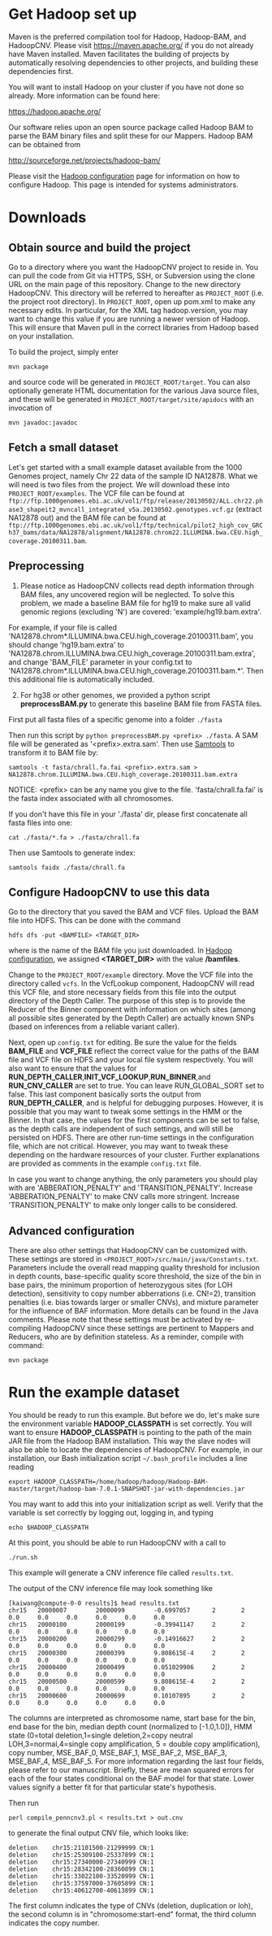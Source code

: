 # Get Hadoop set up

Maven is the preferred compilation tool for Hadoop, Hadoop-BAM, and HadoopCNV. Please visit https://maven.apache.org/ if you do not already have Maven installed. Maven facilitates the building of projects by automatically resolving dependencies to other projects, and building these dependencies first.

You will want to install Hadoop on your cluster if you have not done so already. More information can be found here:

https://hadoop.apache.org/

Our software relies upon an open source package called Hadoop BAM to parse the BAM binary files and split these for our Mappers. Hadoop BAM can be obtained from

http://sourceforge.net/projects/hadoop-bam/

Please visit the [Hadoop configuration](initialization.md) page for information on how to configure Hadoop. This page is intended for systems administrators.

# Downloads
## Obtain source and build the project

Go to a directory where you want the HadoopCNV project to reside in. You can pull the code from Git via HTTPS, SSH, or Subversion using the clone URL on the main page of this repository. Change to the new directory HadoopCNV. This directory will be referred to hereafter as `PROJECT_ROOT` (i.e. the project root directory). In `PROJECT_ROOT`, open up pom.xml to make any necessary edits.  In particular, for the XML tag hadoop.version, you may want to change this value if you are running a newer version of Hadoop. This will ensure that Maven pull in the correct libraries from Hadoop based on your installation.

To build the project, simply enter
```
mvn package
```
and source code will be generated in `PROJECT_ROOT/target`. You can also optionally generate HTML documentation for the various Java source files, and these will be generated in `PROJECT_ROOT/target/site/apidocs` with an invocation of 
```
mvn javadoc:javadoc
```

## Fetch a small dataset

Let's get started with a small example dataset available from the 1000 Genomes project, namely Chr 22 data of the sample ID NA12878. What we will need is two files from the project. We will download these into `PROJECT_ROOT/examples`. The VCF file can be found at `ftp://ftp.1000genomes.ebi.ac.uk/vol1/ftp/release/20130502/ALL.chr22.phase3_shapeit2_mvncall_integrated_v5a.20130502.genotypes.vcf.gz` (extract NA12878 out) and the BAM file can be found at `ftp://ftp.1000genomes.ebi.ac.uk/vol1/ftp/technical/pilot2_high_cov_GRCh37_bams/data/NA12878/alignment/NA12878.chrom22.ILLUMINA.bwa.CEU.high_coverage.20100311.bam`.

## Preprocessing 

1) Please notice as HadoopCNV collects read depth information through BAM files, any uncovered region will be neglected. To solve this problem, we made a baseline BAM file for hg19 to make sure all valid genomic regions (excluding 'N') are covered: 'example/hg19.bam.extra'.

For example, if your file is called 'NA12878.chrom\*.ILLUMINA.bwa.CEU.high_coverage.20100311.bam', you should change 'hg19.bam.extra' to 'NA12878.chrom.ILLUMINA.bwa.CEU.high_coverage.20100311.bam.extra', and change 'BAM_FILE' parameter in your config.txt to 'NA12878.chrom\*.ILLUMINA.bwa.CEU.high_coverage.20100311.bam.\*'. Then this additional file is automatically included.

2) For hg38 or other genomes, we provided a python script **preprocessBAM.py** to generate this baseline BAM file from FASTA files.

First put all fasta files of a specific genome into a folder `./fasta`

Then run this script by `python preprocessBAM.py <prefix> ./fasta`. A SAM file will be generated as '\<prefix\>.extra.sam'.
Then use [Samtools](http://www.htslib.org/) to transform it to BAM file by: 

`samtools -t fasta/chrall.fa.fai <prefix>.extra.sam > NA12878.chrom.ILLUMINA.bwa.CEU.high_coverage.20100311.bam.extra`

NOTICE: \<prefix\> can be any name you give to the file. 'fasta/chrall.fa.fai' is the fasta index associated with all chromosomes. 

If you don't have this file in your './fasta' dir, please first concatenate all fasta files into one:

`cat ./fasta/*.fa > ./fasta/chrall.fa`

Then use Samtools to generate index:

`samtools faidx ./fasta/chrall.fa`


## Configure HadoopCNV to use this data

Go to the directory that you saved the BAM and VCF files. Upload the BAM file into HDFS. This can be done with the command 
```
hdfs dfs -put <BAMFILE> <TARGET_DIR>
```
where **<BAMFILE>** is the name of the BAM file you just downloaded. In [Hadoop configuration](initialization.md), we assigned **<TARGET_DIR>** with the value **/bamfiles**. 

Change to the `PROJECT_ROOT/example` directory. Move the VCF file into the directory called `vcfs`. In the VcfLookup component, HadoopCNV will read this VCF file, and store necessary fields from this file into the output directory of the Depth Caller. The purpose of this step is to provide the Reducer of the Binner component with information on which sites (among all possible sites generated by the Depth Caller) are actually known SNPs (based on inferences from a reliable variant caller).

Next, open up `config.txt` for editing. Be sure the value for the fields **BAM_FILE** and **VCF_FILE** reflect the correct value for the paths of the BAM file and VCF file on HDFS and your local file system respectively. You will also want to ensure that the values for **RUN_DEPTH_CALLER**,**INIT_VCF_LOOKUP**,**RUN_BINNER**,and **RUN_CNV_CALLER** are set to true. You can leave RUN_GLOBAL_SORT set to false. This last component basically sorts the output from **RUN_DEPTH_CALLER**, and is helpful for debugging purposes. However, it is possible that you may want to tweak some settings in the HMM or the Binner. In that case, the values for the first components can be set to false, as the depth calls are independent of such settings, and will still be persisted on HDFS. There are other run-time settings in the configuration file, which are not critical. However, you may want to tweak these depending on the hardware resources of your cluster. Further explanations are provided as comments in the example `config.txt` file.

In case you want to change anything, the only parameters you should play with are 'ABBERATION_PENALTY' and 'TRANSITION_PENALTY'. Increase 'ABBERATION_PENALTY' to make CNV calls more stringent. Increase 'TRANSITION_PENALTY' to make only longer calls to be considered.


## Advanced configuration

There are also other settings that HadoopCNV can be customized with. These settings are stored in `<PROJECT_ROOT>/src/main/java/Constants.txt`. Parameters include the overall read mapping quality threshold for inclusion in depth counts, base-specific quality score threshold, the size of the bin in base pairs, the minimum proportion of heterozygous sites (for LOH detection), sensitivity to copy number abberrations (i.e. CN!=2), transition penalties (i.e. bias towards larger or smaller CNVs), and mixture parameter for the influence of BAF information. More details can be found in the Java comments. Please note that these settings must be activated by re-compiling HadoopCNV since these settings are pertinent to Mappers and Reducers, who are by definition stateless. As a reminder, compile with command:
```
mvn package
```

# Run the example dataset

You should be ready to run this example. But before we do, let's make sure the environment variable **HADOOP_CLASSPATH** is set correctly. You will want to ensure **HADOOP_CLASSPATH** is pointing to the path of the main JAR file from the Hadoop BAM installation. This way the slave nodes will also be able to locate the dependencies of HadoopCNV. For example, in our installation, our Bash initialization script `~/.bash_profile` includes a line reading
```
export HADOOP_CLASSPATH=/home/hadoop/hadoop/Hadoop-BAM-master/target/hadoop-bam-7.0.1-SNAPSHOT-jar-with-dependencies.jar
```
You may want to add this into your initialization script as well. Verify that the variable is set correctly by logging out, logging in, and typing
```
echo $HADOOP_CLASSPATH
```
At this point, you should be able to run HadoopCNV with a call to
```
./run.sh
```
This example will generate a CNV inference file called `results.txt`.

The output of the CNV inference file may look something like

```
[kaiwang@compute-0-0 results]$ head results.txt 
chr15   20000007        20000099        -0.6997057      2       2       0.0     0.0     0.0     0.0     0.0     0.0
chr15   20000100        20000199        -0.39941147     2       2       0.0     0.0     0.0     0.0     0.0     0.0
chr15   20000200        20000299        -0.14916627     2       2       0.0     0.0     0.0     0.0     0.0     0.0
chr15   20000300        20000399        9.808615E-4     2       2       0.0     0.0     0.0     0.0     0.0     0.0
chr15   20000400        20000499        0.051029906     2       2       0.0     0.0     0.0     0.0     0.0     0.0
chr15   20000500        20000599        9.808615E-4     2       2       0.0     0.0     0.0     0.0     0.0     0.0
chr15   20000600        20000699        0.10107895      2       2       0.0     0.0     0.0     0.0     0.0     0.0
```

The columns are interpreted as chromosome name, start base for the bin, end base for the bin, median depth count (normalized to [-1.0,1.0]), HMM state (0=total deletion,1=single deletion,2=copy neutral LOH,3=normal,4=single copy amplification, 5 = double copy amplification), copy number, MSE_BAF_0, MSE_BAF_1, MSE_BAF_2, MSE_BAF_3, MSE_BAF_4, MSE_BAF_5. For more information regarding the last four fields, please refer to our manuscript. Briefly, these are mean squared errors for each of the four states conditional on the BAF model for that state. Lower values signify a better fit for that particular state's hypothesis.

Then run
```
perl compile_penncnv3.pl < results.txt > out.cnv
```
to generate the final output CNV file, which looks like:
```
deletion	chr15:21101500-21299999	CN:1
deletion	chr15:25309100-25337899	CN:1
deletion	chr15:27340000-27340999	CN:1
deletion	chr15:28342100-28360899	CN:1
deletion	chr15:33022100-33520999	CN:1
deletion	chr15:37597000-37605899	CN:1
deletion	chr15:40612700-40613899	CN:1

```

The first column indicates the type of CNVs (deletion, duplication or loh), the second column is in "chromosome:start-end" format, the third column indicates the copy number.



